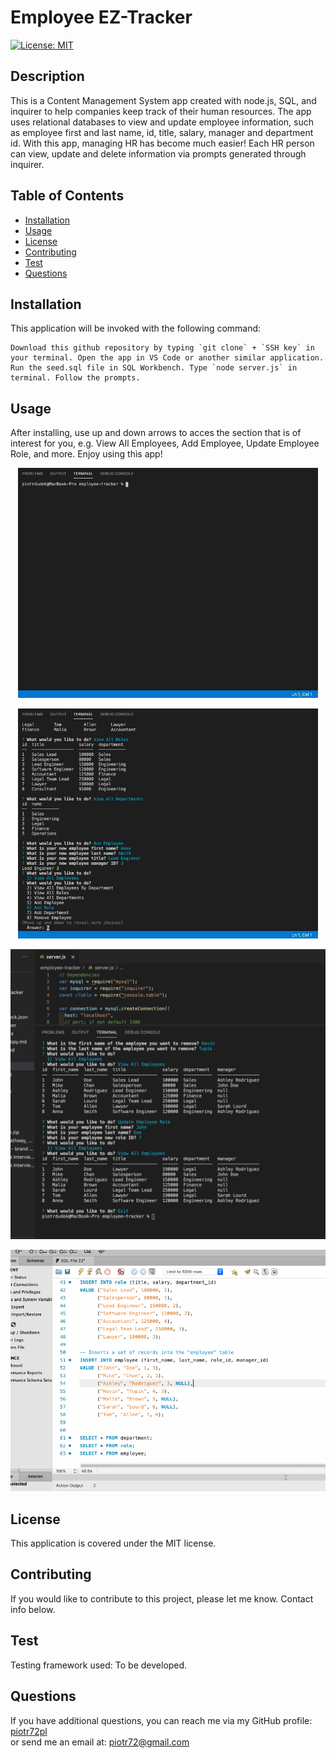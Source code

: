 
# Employee EZ-Tracker
[![License: MIT](https://img.shields.io/badge/License-MIT-yellow.svg)](https://opensource.org/licenses/MIT)

## Description
This is a Content Management System app created with node.js, SQL, and inquirer to help companies keep track of their human resources. The app uses relational databases to view and update employee information, such as employee first and last name, id, title, salary, manager and department id. With this app, managing HR has become much easier! Each HR person can view, update and delete information via prompts generated through inquirer. 

## Table of Contents
* [Installation](#Installation)
* [Usage](#Usage)
* [License](#License)
* [Contributing](#Contributing)
* [Test](#Test)
* [Questions](#Questions)

## Installation
This application will be invoked with the following command:
```
Download this github repository by typing `git clone` + `SSH key` in your terminal. Open the app in VS Code or another similar application. Run the seed.sql file in SQL Workbench. Type `node server.js` in terminal. Follow the prompts.
```

## Usage
After installing, use up and down arrows to acces the section that is of interest for you, e.g. View All Employees, Add Employee, Update Employee Role, and more. Enjoy using this app!

<p align="center">
<img src="./img/gif1.gif"/>
</p>

<p align="center">
<img src="./img/gif2.gif"/>
</p>

<p align="center">
<img src="./img/screen.png"/>
</p>

<p align="center">
<img src="./img/sql.png"/>
</p>

## License
This application is covered under the MIT license.

## Contributing
If you would like to contribute to this project, please let me know. Contact info below.

## Test
Testing framework used: To be developed.

## Questions
If you have additional questions, you can reach me via my GitHub profile: [piotr72pl](https://github.com/piotr72pl)<br/>
or send me an email at: piotr72@gmail.com
